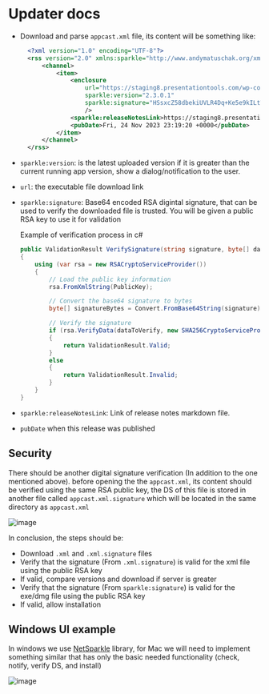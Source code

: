 # Updater docs

- Download and parse `appcast.xml` file, its content will be something like:
  ```xml
    <?xml version="1.0" encoding="UTF-8"?>
    <rss version="2.0" xmlns:sparkle="http://www.andymatuschak.org/xml-namespaces/sparkle">
        <channel>
            <item>
                <enclosure
                    url="https://staging8.presentationtools.com/wp-content/uploads/aps/Auto-Presentation-Switcher-v.2.3.0.1.exe"
                    sparkle:version="2.3.0.1"
                    sparkle:signature="HSsxcZ58dbekiUVLR4Dq+Ke5e9kILtTArsYlozQdXcPLXHN67IK+zNZsga4XI8MX86w3ixZzuTxKNGwLGt/9kFBM9LudggWNzoldsU6MwmS/8fVxVoWc2UjNrRHvkiu06HSXqg9ukSualLkTHpn33JSm6mCsEE/gS2PkKuhyh+tJOlrX6d4DVccs9hgS58f5Yc3nsLI5LDxlZ89RR4SrNXZFQIUfbFhefARXVAd10C+ll3WSycDJTCntcJ/IQWBS4NOR2FyLtk4+2UjR3leQKJeKlXcYa1NEEWTE6Puhbz0aGaHIPVaCBYXD8ExLxxxChSl9Msc9Ld0hCJjuXr0m6A=="
                    />
                <sparkle:releaseNotesLink>https://staging8.presentationtools.com/wp-content/uploads/aps/2.3.0.1.md</sparkle:releaseNotesLink>
                <pubDate>Fri, 24 Nov 2023 23:19:20 +0000</pubDate>
            </item>
        </channel>
    </rss>
  ```
- `sparkle:version`: is the latest uploaded version if it is greater than the current running app version, show a dialog/notification to the user.
- `url`: the executable file download link
- `sparkle:signature`: Base64 encoded RSA digintal signature, that can be used to verify the downloaded file is trusted. You will be given a public RSA key to use it for validation
  
  Example of verification process in c#
  ```c#
  public ValidationResult VerifySignature(string signature, byte[] dataToVerify)
  {  
      using (var rsa = new RSACryptoServiceProvider())
      {
          // Load the public key information
          rsa.FromXmlString(PublicKey);
  
          // Convert the base64 signature to bytes
          byte[] signatureBytes = Convert.FromBase64String(signature);
  
          // Verify the signature
          if (rsa.VerifyData(dataToVerify, new SHA256CryptoServiceProvider(), signatureBytes))
          {
              return ValidationResult.Valid;
          }
          else
          {
              return ValidationResult.Invalid;
          }
      }
  }
  ```
- `sparkle:releaseNotesLink`: Link of release notes markdown file.
- `pubDate` when this release was published

## Security
There should be another digital signature verification (In addition to the one mentioned above). before opening the the `appcast.xml`, its content should be verified using the same RSA public key, the DS of this file is stored in another file called `appcast.xml.signature` which will be located in the same directory as `appcast.xml`

![image](https://github.com/Engma90/updater/assets/12226980/c833cb3a-68f1-447b-9bbe-54764d773815)

In conclusion, the steps should be:
- Download `.xml` and `.xml.signature` files
- Verify that the signature (From `.xml.signature`) is valid for the xml file using the public RSA key
- If valid, compare versions and download if server is greater
- Verify that the signature (From `sparkle:signature`) is valid for the exe/dmg file using the public RSA key
- If valid, allow installation


## Windows UI example
In windows we use [NetSparkle](https://github.com/NetSparkleUpdater/NetSparkle) library, for Mac we will need to implement something similar that has only the basic needed functionality (check, notify, verify DS, and install)

![image](https://github.com/Engma90/updater/assets/12226980/61d7b483-0d39-4f6a-b0ea-9ac68828c918)
